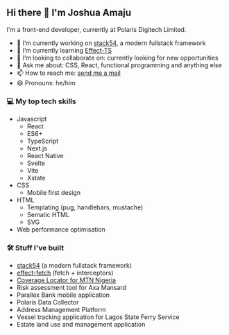 ## Hi there 👋 I'm Joshua Amaju

I'm a front-end developer, currently at Polaris Digitech Limited.

- 🔭 I’m currently working on [stack54](https://github.com/joshamaju/stack54), a modern fullstack framework
- 🌱 I’m currently learning [Effect-TS](https://www.effect.website/)
- 👯 I’m looking to collaborate on: currently looking for new opportunities
- 💬 Ask me about: CSS, React, functional programming and anything else
- 📫 How to reach me: <a href="mailto:joshsemail4work@gmail.com">send me a mail</a>
- 😄 Pronouns: he/him

### 💻 My top tech skills
- Javascript
  - React
  - ES6+
  - TypeScript
  - Next.js
  - React Native
  - Svelte
  - Vite
  - Xstate
- CSS
  - Mobile first design
- HTML
  - Templating (pug, handlebars, mustache)
  - Sematic HTML
  - SVG
- Web performance optimisation

### 🛠️ Stuff I've built
- [stack54](https://github.com/joshamaju/stack54) (a modern fullstack framework)
- [effect-fetch](https://github.com/joshamaju/effect-fetch) (fetch + interceptors)
- [Coverage Locator for MTN Nigeria](https://coverage.mtn.ng/)
- Risk assessment tool for Axa Mansard
- Parallex Bank mobile application
- Polaris Data Collector
- Address Management Platform
- Vessel tracking application for Lagos State Ferry Service
- Estate land use and management application
